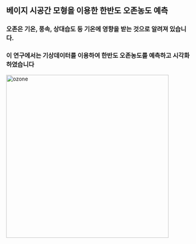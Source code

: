 ## 베이지 시공간 모형을 이용한 한반도 오존농도 예측
### 오존은 기온, 풍속, 상대습도 등 기온에 영향을 받는 것으로 알려져 있습니다.
### 이 연구에서는 기상데이터를 이용하여 한반도 오존농도를 예측하고 시각화 하였습니다
<img width="437" alt="ozone" src="https://user-images.githubusercontent.com/44390404/109617701-109ec800-7b7a-11eb-9b7a-dbd5998e7146.PNG">
